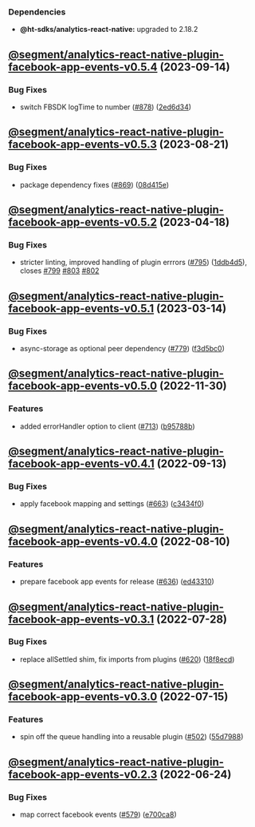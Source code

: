 ### Dependencies

* **@ht-sdks/analytics-react-native:** upgraded to 2.18.2

## [@segment/analytics-react-native-plugin-facebook-app-events-v0.5.4](https://github.com/segmentio/analytics-react-native/compare/@segment/analytics-react-native-plugin-facebook-app-events-v0.5.3...@segment/analytics-react-native-plugin-facebook-app-events-v0.5.4) (2023-09-14)


### Bug Fixes

* switch FBSDK logTime to number ([#878](https://github.com/segmentio/analytics-react-native/issues/878)) ([2ed6d34](https://github.com/segmentio/analytics-react-native/commit/2ed6d34c46063330c6573774906cae5afc9d5e06))

## [@segment/analytics-react-native-plugin-facebook-app-events-v0.5.3](https://github.com/segmentio/analytics-react-native/compare/@segment/analytics-react-native-plugin-facebook-app-events-v0.5.2...@segment/analytics-react-native-plugin-facebook-app-events-v0.5.3) (2023-08-21)


### Bug Fixes

* package dependency fixes ([#869](https://github.com/segmentio/analytics-react-native/issues/869)) ([08d415e](https://github.com/segmentio/analytics-react-native/commit/08d415e3b1cfd8499f5f6984f2859a30a851da12))

## [@segment/analytics-react-native-plugin-facebook-app-events-v0.5.2](https://github.com/segmentio/analytics-react-native/compare/@segment/analytics-react-native-plugin-facebook-app-events-v0.5.1...@segment/analytics-react-native-plugin-facebook-app-events-v0.5.2) (2023-04-18)


### Bug Fixes

* stricter linting, improved handling of plugin errrors ([#795](https://github.com/segmentio/analytics-react-native/issues/795)) ([1ddb4d5](https://github.com/segmentio/analytics-react-native/commit/1ddb4d571df794bc7eaa5c5302ed27b90faf9a73)), closes [#799](https://github.com/segmentio/analytics-react-native/issues/799) [#803](https://github.com/segmentio/analytics-react-native/issues/803) [#802](https://github.com/segmentio/analytics-react-native/issues/802)

## [@segment/analytics-react-native-plugin-facebook-app-events-v0.5.1](https://github.com/segmentio/analytics-react-native/compare/@segment/analytics-react-native-plugin-facebook-app-events-v0.5.0...@segment/analytics-react-native-plugin-facebook-app-events-v0.5.1) (2023-03-14)


### Bug Fixes

* async-storage as optional peer dependency ([#779](https://github.com/segmentio/analytics-react-native/issues/779)) ([f3d5bc0](https://github.com/segmentio/analytics-react-native/commit/f3d5bc024fe3ae988386aac8b9f6f3fc6d84677a))

## [@segment/analytics-react-native-plugin-facebook-app-events-v0.5.0](https://github.com/segmentio/analytics-react-native/compare/@segment/analytics-react-native-plugin-facebook-app-events-v0.4.1...@segment/analytics-react-native-plugin-facebook-app-events-v0.5.0) (2022-11-30)


### Features

* added errorHandler option to client ([#713](https://github.com/segmentio/analytics-react-native/issues/713)) ([b95788b](https://github.com/segmentio/analytics-react-native/commit/b95788ba8ecb547ffc9f43ba94f628c25f3660d1))

## [@segment/analytics-react-native-plugin-facebook-app-events-v0.4.1](https://github.com/segmentio/analytics-react-native/compare/@segment/analytics-react-native-plugin-facebook-app-events-v0.4.0...@segment/analytics-react-native-plugin-facebook-app-events-v0.4.1) (2022-09-13)


### Bug Fixes

* apply facebook mapping and settings ([#663](https://github.com/segmentio/analytics-react-native/issues/663)) ([c3434f0](https://github.com/segmentio/analytics-react-native/commit/c3434f0b9347375b1aad6d4a755f75aaaf57d471))

## [@segment/analytics-react-native-plugin-facebook-app-events-v0.4.0](https://github.com/segmentio/analytics-react-native/compare/@segment/analytics-react-native-plugin-facebook-app-events-v0.3.1...@segment/analytics-react-native-plugin-facebook-app-events-v0.4.0) (2022-08-10)


### Features

* prepare facebook app events  for release ([#636](https://github.com/segmentio/analytics-react-native/issues/636)) ([ed43310](https://github.com/segmentio/analytics-react-native/commit/ed433101267ab26140b13c2362f63130920690fc))

## [@segment/analytics-react-native-plugin-facebook-app-events-v0.3.1](https://github.com/segmentio/analytics-react-native/compare/@segment/analytics-react-native-plugin-facebook-app-events-v0.3.0...@segment/analytics-react-native-plugin-facebook-app-events-v0.3.1) (2022-07-28)


### Bug Fixes

* replace allSettled shim, fix imports from plugins ([#620](https://github.com/segmentio/analytics-react-native/issues/620)) ([18f8ecd](https://github.com/segmentio/analytics-react-native/commit/18f8ecdb291d8c5ecb02e087aa0043df4fc72e97))

## [@segment/analytics-react-native-plugin-facebook-app-events-v0.3.0](https://github.com/segmentio/analytics-react-native/compare/@segment/analytics-react-native-plugin-facebook-app-events-v0.2.3...@segment/analytics-react-native-plugin-facebook-app-events-v0.3.0) (2022-07-15)


### Features

* spin off the queue handling into a reusable plugin ([#502](https://github.com/segmentio/analytics-react-native/issues/502)) ([55d7988](https://github.com/segmentio/analytics-react-native/commit/55d798821163d5a41902a6bc099b1bfcbd853a17))

## [@segment/analytics-react-native-plugin-facebook-app-events-v0.2.3](https://github.com/segmentio/analytics-react-native/compare/@segment/analytics-react-native-plugin-facebook-app-events-v0.2.2...@segment/analytics-react-native-plugin-facebook-app-events-v0.2.3) (2022-06-24)


### Bug Fixes

* map correct facebook events ([#579](https://github.com/segmentio/analytics-react-native/issues/579)) ([e700ca8](https://github.com/segmentio/analytics-react-native/commit/e700ca823e71e0087cb51cfc67857b8982fbf582))
